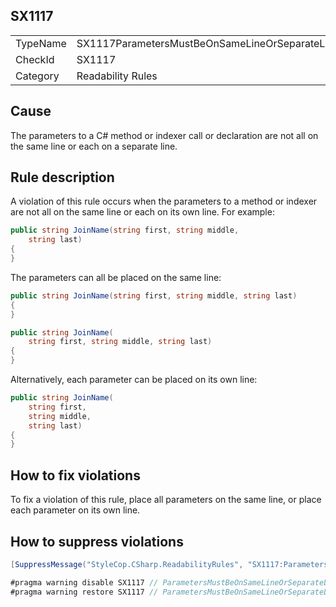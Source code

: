 ﻿## SX1117

<table>
<tr>
  <td>TypeName</td>
  <td>SX1117ParametersMustBeOnSameLineOrSeparateLines</td>
</tr>
<tr>
  <td>CheckId</td>
  <td>SX1117</td>
</tr>
<tr>
  <td>Category</td>
  <td>Readability Rules</td>
</tr>
</table>

## Cause

The parameters to a C# method or indexer call or declaration are not all on the same line or each on a separate line.

## Rule description

A violation of this rule occurs when the parameters to a method or indexer are not all on the same line or each on its own line. For example:

```csharp
public string JoinName(string first, string middle,
    string last)
{
}
```

The parameters can all be placed on the same line:

```csharp
public string JoinName(string first, string middle, string last)
{
}

public string JoinName(
    string first, string middle, string last)
{
}
```

Alternatively, each parameter can be placed on its own line:

```csharp
public string JoinName(
    string first, 
    string middle, 
    string last)
{
}
```

## How to fix violations

To fix a violation of this rule, place all parameters on the same line, or place each parameter on its own line.

## How to suppress violations

```csharp
[SuppressMessage("StyleCop.CSharp.ReadabilityRules", "SX1117:ParametersMustBeOnSameLineOrSeparateLines", Justification = "Reviewed.")]
```

```csharp
#pragma warning disable SX1117 // ParametersMustBeOnSameLineOrSeparateLines
#pragma warning restore SX1117 // ParametersMustBeOnSameLineOrSeparateLines
```
